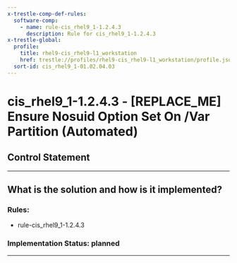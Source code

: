```yaml
---
x-trestle-comp-def-rules:
  software-comp:
    - name: rule-cis_rhel9_1-1.2.4.3
      description: Rule for cis_rhel9_1-1.2.4.3
x-trestle-global:
  profile:
    title: rhel9-cis_rhel9-l1_workstation
    href: trestle://profiles/rhel9-cis_rhel9-l1_workstation/profile.json
  sort-id: cis_rhel9_1-01.02.04.03
---
```


# cis_rhel9_1-1.2.4.3 - \[REPLACE_ME\] Ensure Nosuid Option Set On /Var Partition (Automated)

## Control Statement

______________________________________________________________________

## What is the solution and how is it implemented?

<!-- For implementation status enter one of: implemented, partial, planned, alternative, not-applicable -->

<!-- Note that the list of rules under ### Rules: is read-only and changes will not be captured after assembly to JSON -->

<!-- Add control implementation description here for control: cis_rhel9_1-1.2.4.3 -->

### Rules:

  - rule-cis_rhel9_1-1.2.4.3

### Implementation Status: planned

______________________________________________________________________

